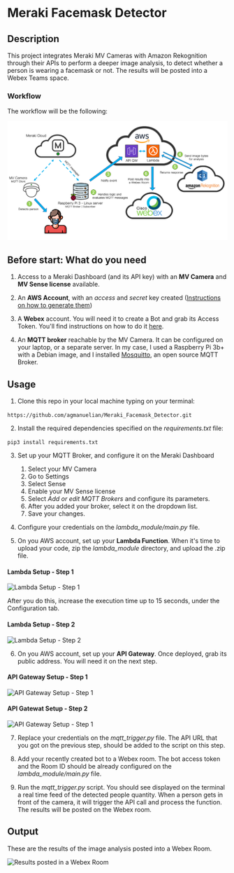 # Meraki Facemask Detector

## Description

This project integrates Meraki MV Cameras with Amazon Rekognition through their APIs to perform a deeper image analysis, to detect whether a person is wearing a facemask or not. The results will be posted into a Webex Teams space.

### Workflow

The workflow will be the following:

![Alt text](imgs/workflow_facemask.png "Facemask Detector - Workflow")

## Before start: What do you need

1. Access to a Meraki Dashboard (and its API key) with an **MV Camera** and **MV Sense license** available.

2. An **AWS Account**, with an *access* and *secret* key created ([Instructions on how to generate them](https://docs.aws.amazon.com/powershell/latest/userguide/pstools-appendix-sign-up.html))

3. A **Webex** account. You will need it to create a Bot and grab its Access Token. You'll find instructions on how to do it [here](https://developer.webex.com/docs/bots#creating-a-webex-bot).

4. An **MQTT broker** reachable by the MV Camera. It can be configured on your laptop, or a separate server. In my case, I used a Raspberry Pi 3b+ with a Debian image, and I installed [Mosquitto](http://mosquitto.org/), an open source MQTT Broker.

## Usage

1. Clone this repo in your local machine typing on your terminal:

```https://github.com/agmanuelian/Meraki_Facemask_Detector.git```

2. Install the required dependencies specified on the _requirements.txt_ file:

```pip3 install requirements.txt```

3. Set up your MQTT Broker, and configure it on the Meraki Dashboard
    1. Select your MV Camera
    2. Go to Settings
    3. Select Sense
    4. Enable your MV Sense license
    5. Select *Add or edit MQTT Brokers* and configure its parameters.
    6. After you added your broker, select it on the dropdown list.
    7. Save your changes. 

4. Configure your credentials on the *lambda_module/main.py* file.

5. On you AWS account, set up your **Lambda Function**. When it's time to upload your code, zip the *lambda_module* directory, and upload the .zip file. 

#### Lambda Setup - Step 1

![Lambda Setup - Step 1](imgs/lambda_1.gif "Lambda Setup - Step 1")

After you do this, increase the execution time up to 15 seconds, under the Configuration tab.

#### Lambda Setup - Step 2

![Lambda Setup - Step 2](imgs/lambda2.gif "Lambda Setup - Step 1")

6. On you AWS account, set up your **API Gateway**. Once deployed, grab its public address. You will need it on the next step.

#### API Gateway Setup - Step 1

![API Gateway Setup - Step 1](imgs/apigw1.gif "API Gateway Setup - Step 1")

#### API Gatewat Setup - Step 2

![API Gateway Setup - Step 1](imgs/api_gw2.gif "API Gateway Setup - Step 2")

7. Replace your credentials on the *mqtt_trigger.py* file. The API URL that you got on the previous step, should be added to the script on this step.

8. Add your recently created bot to a Webex room. The bot access token and the Room ID should be already configured on the *lambda_module/main.py* file.

9. Run the *mqtt_trigger.py* script. You should see displayed on the terminal a real time feed of the detected people quantity. When a person gets in front of the camera, it will trigger the API call and process the function. The results will be posted on the Webex room.

## Output

These are the results of the image analysis posted into a Webex Room.

![Results posted in a Webex Room](imgs/webex_room.png)

